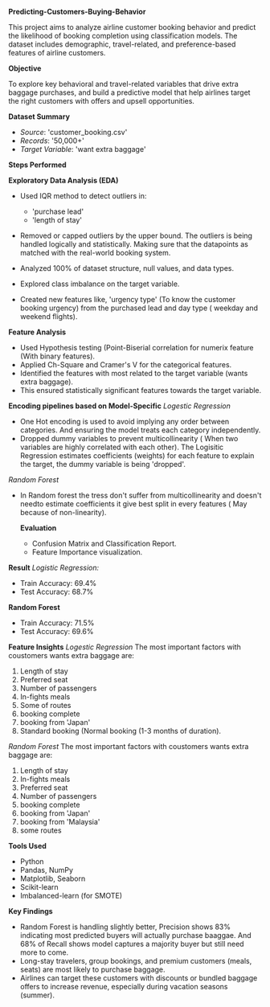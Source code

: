 **Predicting-Customers-Buying-Behavior**

This project aims to analyze airline customer booking behavior and predict the likelihood of booking completion using classification models.
The dataset includes demographic, travel-related, and preference-based features of airline customers.

**Objective**

To explore key behavioral and travel-related variables that drive extra baggage purchases, and build a predictive model that help airlines target the right customers with offers and upsell opportunities.

**Dataset Summary**

- *Source*: 'customer_booking.csv'
- *Records*: '50,000+'
- *Target Variable*: 'want extra baggage'

**Steps Performed**

**Exploratory Data Analysis (EDA)**
- Used IQR method to detect outliers in:
  - 'purchase lead'
  - 'length of stay'
- Removed or capped outliers by the upper bound. The outliers is being handled logically and statistically. Making sure that the datapoints as matched with the real-world booking system.

- Analyzed 100% of dataset structure, null values, and data types.
- Explored class imbalance on the target variable.
- Created new features like, 'urgency type' (To know the customer booking urgency) from the purchased lead and day type ( weekday and weekend flights).

**Feature Analysis**
- Used Hypothesis testing (Point-Biserial correlation for numerix feature (With binary features).
- Applied Ch-Square and Cramer's V for the categorical features.
- Identified the features with most related to the target variable (wants extra baggage).
- This ensured statistically significant features towards the target variable.

**Encoding pipelines based on Model-Specific**
*Logestic Regression*
- One Hot encoding is used to avoid implying any order between categories. And ensuring the model treats each category independently.
- Dropped dummy variables to prevent multicollinearity ( When two variables are highly correlated with each other). The Logisitic Regression estimates coefficients (weights) for each feature to explain the target, the dummy variable is being 'dropped'.

*Random Forest*
- In Random forest the tress don't suffer from multicollinearity and doesn't needto estimate coefficients it give best split in every features ( May because of non-linearity).

  **Evaluation**
  - Confusion Matrix and Classification Report.
  - Feature Importance visualization.
    
**Result**
*Logistic Regression:*
- Train Accuracy: 69.4%
- Test Accuracy: 68.7%

**Random Forest**
- Train Accuracy: 71.5%
- Test Accuracy: 69.6%

**Feature Insights**
*Logestic Regression*
The most important factors with coustomers wants extra baggage are:
1. Length of stay
2. Preferred seat
3. Number of passengers
4. In-fights meals
5. Some of routes
6. booking complete
7. booking from 'Japan'
8. Standard booking (Normal booking (1-3 months of duration).

*Random Forest*
The most important factors with coustomers wants extra baggage are:
1. Length of stay
2. In-fights meals
3. Preferred seat
4. Number of passengers
5. booking complete
6. booking from 'Japan'
7. booking from 'Malaysia'
8. some routes
 
**Tools Used**

- Python
- Pandas, NumPy
- Matplotlib, Seaborn
- Scikit-learn
- Imbalanced-learn (for SMOTE)



**Key Findings**
- Random Forest is handling slightly better, Precision shows 83% indicating most predicted buyers will actually purchase baaggae. And 68% of Recall shows model captures a majority buyer but still need more to come.
- Long-stay travelers, group bookings, and premium customers (meals, seats) are most likely to purchase baggage.
- Airlines can target these customers with discounts or bundled baggage offers to increase revenue, especially during vacation seasons (summer).
